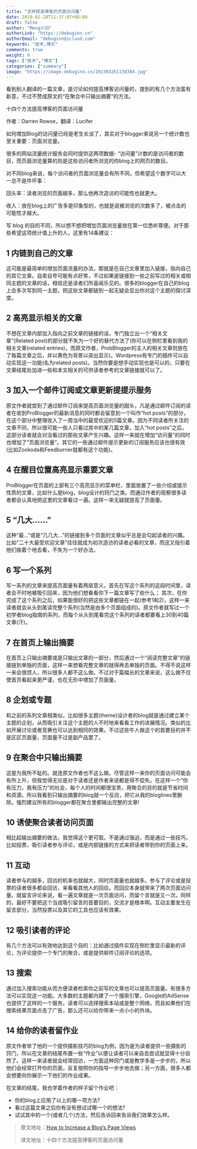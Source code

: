 ```yaml
---
title: "怎样提高博客的页面访问量"
date: 2019-02-28T11:37:07+08:00
draft: false
author: "Meng小羽"
authorLink: "https://debuginn.cn"
authorEmail: "debuginn@icloud.com"
keywords: "技术,博文"
comments: true
weight: 0
tags: ["技术","博文"]
categories: ["summary"]
image: "https://image.debuginn.cn/202303261138384.jpg"
---
```


看到别人翻译的一篇文章，是讨论如何提高博客访问量的，提到的有几个方法蛮有新意，不过不赞成原文的“在聚合中只输出摘要”的方法。

十四个方法提高博客的页面访问量

作者：Darren Rowse，翻译：Lucifer

如何增加Blog的访问量已经是老生长谈了，其实对于blogger来说另一个统计数也至关重要：页面浏览量。

很多的网站流量统计服务会同时提供这两项数据- “访问量”计数的是访问者的数目，而页面浏览量算的则是这些访问者所浏览的你blog上的网页的数目。

对不同blog来说，每个访问者的页面浏览量会有所不同，但希望这个数字可以大一总不是件坏事：

回头率：读者浏览的页面越多，那么他再次造访的可能性也就更大。

收入：放在blog上的广告多是印象型的，也就是说被浏览的次数多了，被点击的可能性才越大。

写 blog 的目的不同，所以想不想把增加页面浏览量放在第一位悉听尊便。对于那些希望这项统计值上升的人，这里有14条建议：

## 1 内链到自己的文章

这可能是最简单的增加页面流量的办法，那就是在自己文章里加入链接，指向自己的其它文章。自卖自夸可能有点好笑，不过如果是链接到一些之前写过的相关或相同主题的文章的话，相信还是读者们所喜闻乐见的。很多的blogger在自己的blog上会多次写到同一主题，把这些文章都链到一起无疑会显出你对这个主题的探讨深度。

## 2 高亮显示相关的文章

不想在文章内部加入指向之前文章的链接的话，专门独立出一个“相关文章”(Related post)的部分就不失为一个好的替代方法了(你可以在侧栏里看到我的相关文章(related entries)，而原文作者，ProbBlogger的主人的相关文章则放在了每篇文章之后，并以黄色为背景以突出显示)。Wordpress有专门的插件可以自动实现这一功能(名为related posts)。当然你要是想手动实现也是可以的，只要在文章结尾处加进一些和本文相关的可供读者参考的文章链接就可以了。

## 3 加入一个邮件订阅或文章更新提提示服务

原文作者就尝到了通过邮件订阅来提高页面浏览量的甜头，凡是通过邮件订阅的读者在收到ProBlogger的最新消息的同时都会留意到一个叫作“hot posts”的部分，在这个部分中整理收入了一周当中的最受欢迎的5篇文章。因为不同读者所关注的文章不同，所以很可能一些人只看过其中的某几篇文章，加入“hot posts”之后，这部分读者就会对没看过的那些文章产生兴趣。这样一来就在增加“访问量”的同时也增加了“页面浏览量”。其它的一些通过邮件提示更新的订阅服务应该也很有效(比如Zookoda和Feedburner就都有这个功能)。

## 4 在醒目位置高亮显示重要文章

ProBlogger在页面的上部有三个高亮显示的菜单栏，里面放置了一些介绍或提示性质的文章，比如什么是blog，blog设计的窍门之类。而通过作者的观察很多读者都会认真地把这里的文章看过一遍。这样一来无疑就提高了页面量。

## 5 “几大……”

这种“最…”或是“几几大…”的链接到多个页面的文章似乎总是会勾起读者的兴趣。比如“二十大最受欢迎文章”往往就成为初次造访的读者必看的文章，而这又指引着他们挨着个地去看，不失为一个好办法。

## 6 写一个系列

写一系列的文章来提高页面量有着两层意义。首先在写这个系列的这段时间里，读者会不时地被吸引回来，因为他们想看看你下一篇文章写了些什么； 其次，在你完成了这个系列之后，如果能很好的把这些文章都链在一起(参考1和2)，这样一来读者就会从头到尾读完整个系列(当然是由多个页面组成的)。原文作者就写过一个初学者blog指南的系列，而每个从头到尾看完这个系列的读者都要看上30到40篇文章(汗)。

## 7 在首页上输出摘要

在首页上只输出摘要或是只输出文章的一部分，然后通过一个“阅读完整文章”的链接链到单独的页面，这样一来想看完整文章的就得再去单独的页面。不得不说这样一来会很烦人，所以很多人都不这么做。不过对于篇幅长的文章来说，这么做不仅使首页看起来更严谨，也在无形中增加了页面量。

## 8 企划或专题

和之前的系列文章相类似，比如很多主题(theme)设计者的blog就是通过建立某个主题的企划，从而吸引关注这个主题的人不时地来看看工作的进展情况。类似的比如开展讨论或者竞赛也可以达到相同的效果。不过这些牛人做这个的首要目的并不是区区页面量，页面量不过是副产品罢了。

## 9 在聚合中只输出摘要

这是为我所不耻的。就连原文作者也不这么做。尽管这样一来你的页面访问可能会有所上升，但我觉得无论是对于读者还是作者来说都是得不偿失。在这样一个“你有压力，我有压力”的社会，每个人的时间都很宝贵，用聚合的目的就是节省时间和资源。所以我看到只输出摘要的blog就一个反应，把它从我的bloglines里删除。强烈建议所有的blogger都在聚合里都输出完整的文章!

## 10 诱使聚合读者访问页面

相比起输出摘要的做法，我觉得这个更可取。不是通过强迫，而是通过一些技巧，比如投票，吸引读者参与评论，或是内部链接的方式来把读者带到你的页面上来。

## 11 互动

读者参与的越多，回访的机率也就越大，同时页面量也就越多。参与了评论或是投票的读者很多都会回访，来看看其他人的回应。而回应本身就带来了两次页面访问量。就留言评论来说，看一遍文章就是一次页面访问，而留个言就是又一次。同样的，最好不要把这个当成吸引留言的首要目的，交流才是根本啊。互动主要发生在留言部分，当然投票以及其它的工具也应该有效果。

## 12 吸引读者的评论

有几个方法可以有效地达到这个目的：比如通过插件实现在侧栏里显示最新的评论，为评论提供一个专门的聚合，或是提供邮件订阅评论的选项。

## 13 搜索

通过加入搜索功能从而方便读者检索你之前写的文章也可以提高页面量。有很多方法可以实现这一功能。大多数的主题都内建了一个搜索引擎，Google的AdSense也提供了这样的一个服务，读者可以选择搜索本站或是整个网络，而且如果他们在搜索结果页面点击了广告，那么还可以给你带来一点小小的外块。

## 14 给你的读者留作业

原文作者举了他的一个提供摄影技巧的blog为例，因为是为读者提供一些摄影的窍门，所以在文章的结尾布置一些“作业”以便让读者可以亲自去尝试就显得十分自然了。这样一来读者就会经常回访，一方面这种窍门或是教学多是一步步的，所以他们会经常打开你的页面，反复按照你的指导一步步地去做；另一方面，很多人都会想要向你展示一下他们的作业成果。

在文章的结尾，我也学着作者的样子留个作业吧：

- 你的blog上应用了以上的哪一项方法? 
- 看过这篇文章之后你有没有想试试哪一个的想法? 
- 试试其中的一个(或者几个)方法，然后告诉回来告诉我们效果怎么样。

> 原文地址：[How to Increase a Blog’s Page Views](http://www.problogger.net/archives/2006/06/20/how-to-increase-a-blogs-page-views/)
> 
> 译文地址：十四个方法提高博客的页面访问量
